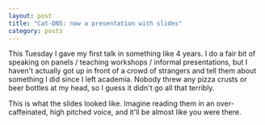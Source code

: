 ```yaml
---
layout: post
title: "Cat-DNS: now a presentation with slides"
category: posts
---
```


This Tuesday I gave my first talk in something like 4 years. I do a fair bit of
speaking on panels / teaching workshops / informal presentations, but I haven't
actually got up in front of a crowd of strangers and tell them about something
I did since I left academia. Nobody threw any pizza crusts or beer bottles at my head, so I guess it didn't go all that terribly.

This is what the slides looked like. Imagine reading them in an over-caffeinated, high pitched voice, and it'll be almost like you were there.

<script async class="speakerdeck-embed" data-id="eeb463608bad013176a22aa5bb8c7ef3" data-ratio="1.33333333333333" src="//speakerdeck.com/assets/embed.js"></script>
